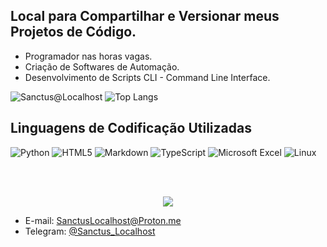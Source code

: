 ## Local para Compartilhar e Versionar meus Projetos de Código.

- Programador nas horas vagas.
- Criação de Softwares de Automação.
- Desenvolvimento de Scripts CLI - Command Line Interface.

![Sanctus@Localhost](https://github-readme-stats.vercel.app/api?username=SanctusLocalHost&show_icons=true&theme=chartreuse-dark)
![Top Langs](https://github-readme-stats.vercel.app/api/top-langs/?username=SanctusLocalHost&hide_progress=true&theme=chartreuse-dark)

## Linguagens de Codificação Utilizadas

<div style="display: inline_block">
  
  ![Python](https://img.shields.io/badge/python-3670A0?style=for-the-badge&logo=python&logoColor=ffdd54)
  ![HTML5](https://img.shields.io/badge/html5-%23E34F26.svg?style=for-the-badge&logo=html5&logoColor=white)
  ![Markdown](https://img.shields.io/badge/markdown-%23000000.svg?style=for-the-badge&logo=markdown&logoColor=white)
  ![TypeScript](https://img.shields.io/badge/typescript-%23007ACC.svg?style=for-the-badge&logo=typescript&logoColor=white)
  ![Microsoft Excel](https://img.shields.io/badge/Microsoft_Excel-217346?style=for-the-badge&logo=microsoft-excel&logoColor=white)
  ![Linux](https://img.shields.io/badge/Linux-FCC624?style=for-the-badge&logo=linux&logoColor=black)
  
</div><br/>

</br>
<p align="center">   <img alingn="center" src="https://profile-counter.glitch.me/SanctusLocalHost/count.svg" /></p>

- E-mail: SanctusLocalhost@Proton.me
- Telegram: [@Sanctus_Localhost](https://t.me/Sanctus_Localhost)



